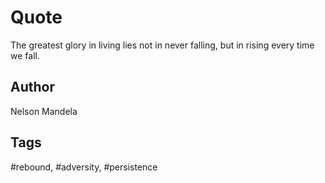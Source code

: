 # Quote

The greatest glory in living lies not in never falling, but in rising every time we fall.

## Author

Nelson Mandela

## Tags

#rebound, #adversity, #persistence

